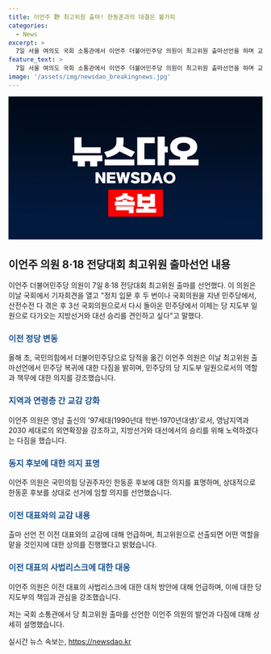```yaml
---
title: 이언주 野 최고위원 출마! 한동훈과의 대결은 불가피
categories:
  - News
excerpt: >
  7일 서울 여의도 국회 소통관에서 이언주 더불어민주당 의원이 최고위원 출마선언을 하며 교감은 민주당의 승리를 견인하고 싶다고 발언했다. 이에 앞서 다수의 인사들도 최고위원 출마를 선언했으며, 이 전 대표와의 교감 여부를 상의한 것으로 알려졌다. 해당 전당대회는 친명계 인사들이 출마선언했으며, 다수의 인사들이 이에 앞서 최고위원 출마를 선언했다.
feature_text: >
  7일 서울 여의도 국회 소통관에서 이언주 더불어민주당 의원이 최고위원 출마선언을 하며 교감은 민주당의 승리를 견인하고 싶다고 발언했다. 이에 앞서 다수의 인사들도 최고위원 출마를 선언했으며, 이 전 대표와의 교감 여부를 상의한 것으로 알려졌다. 해당 전당대회는 친명계 인사들이 출마선언했으며, 다수의 인사들이 이에 앞서 최고위원 출마를 선언했다.
image: '/assets/img/newsdao_breakingnews.jpg'
---
```


<p><img src="/assets/img/newsdao_breakingnews.jpg" alt="firstkoreanews 속보" /></p>

<h2 data-ke-size="size26">이언주 의원 8·18 전당대회 최고위원 출마선언 내용</h2>

<p data-ke-size="size16">이언주 더불어민주당 의원이 7일 8·18 전당대회 최고위원 출마를 선언했다.  이 의원은 이날 국회에서 기자회견을 열고 "정치 입문 후 두 번이나 국회의원을 지낸 민주당에서, 산전수전 다 겪은 후 3선 국회의원으로서 다시 돌아온 민주당에서 이제는 당 지도부 일원으로 다가오는 지방선거와 대선 승리를 견인하고 싶다"고 말했다.</p>

<h3><b><span style="color: #1a5490;">이전 정당 변동</span></b></h3>

<p data-ke-size="size16">올해 초, 국민의힘에서 더불어민주당으로 당적을 옮긴 이언주 의원은 이날 최고위원 출마선언에서 민주당 복귀에 대한 다짐을 밝히며, 민주당의 당 지도부 일원으로서의 역할과 책무에 대한 의지를 강조했습니다.</p>

<h3><b><span style="color: #1a5490;">지역과 연령층 간 교감 강화</span></b></h3>

<p data-ke-size="size16">이언주 의원은 영남 출신의 '97세대(1990년대 학번·1970년대생)'로서, 영남지역과 2030 세대로의 외연확장을 강조하고, 지방선거와 대선에서의 승리를 위해 노력하겠다는 다짐을 했습니다.</p>

<h3><b><span style="color: #1a5490;">동지 후보에 대한 의지 표명</span></b></h3>

<p data-ke-size="size16">이언주 의원은 국민의힘 당권주자인 한동훈 후보에 대한 의지를 표명하며, 상대적으로 한동훈 후보를 상대로 선거에 임할 의지를 선언했습니다.</p>

<h3><b><span style="color: #1a5490;">이전 대표와의 교감 내용</span></b></h3>

<p data-ke-size="size16">출마 선언 전 이전 대표와의 교감에 대해 언급하며, 최고위원으로 선출되면 어떤 역할을 맡을 것인지에 대한 상의를 진행했다고 밝혔습니다.</p>

<h3><b><span style="color: #1a5490;">이전 대표의 사법리스크에 대한 대응</span></b></h3>

<p data-ke-size="size16">이언주 의원은 이전 대표의 사법리스크에 대한 대처 방안에 대해 언급하며, 이에 대한 당 지도부의 책임과 관심을 강조했습니다.</p>

<p>저는 국회 소통관에서 당 최고위원 출마를 선언한 이언주 의원의 발언과 다짐에 대해 상세히 설명했습니다.</p>
실시간 뉴스 속보는, <a href="https://newsdao.kr" rel="dofollow">https://newsdao.kr</a>


